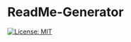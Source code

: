 # ReadMe-Generator

[![License: MIT](https://img.shields.io/badge/License-MIT-yellow.svg)](https://opensource.org/licenses/MIT)